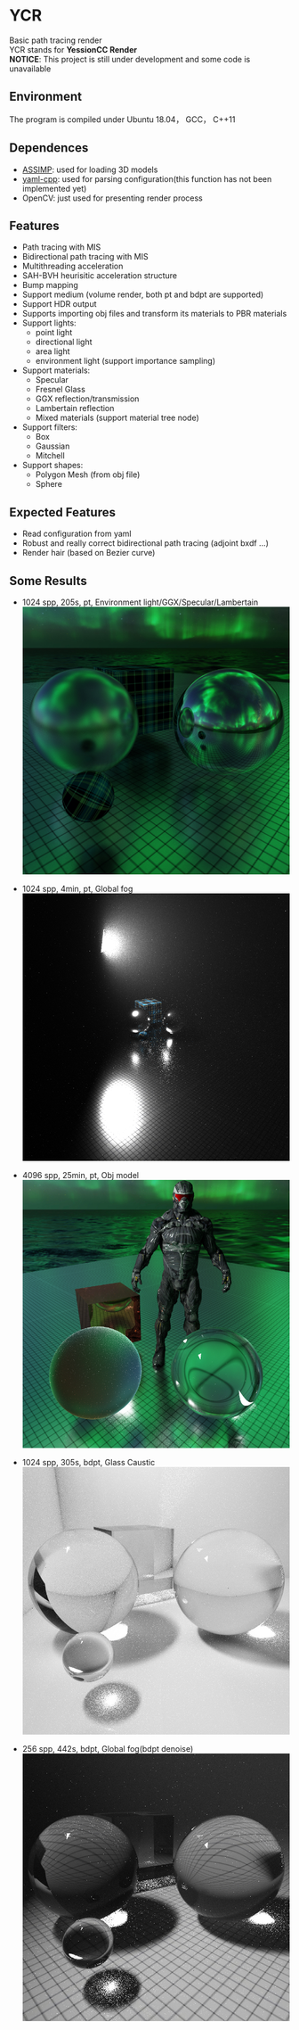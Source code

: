 # YCR
Basic path tracing render\
YCR stands for **YessionCC Render**\
**NOTICE**: This project is still under development and some code is unavailable

## Environment
The program is compiled under Ubuntu 18.04， GCC， C++11

## Dependences
- [ASSIMP](https://www.assimp.org/): used for loading 3D models
- [yaml-cpp](https://github.com/jbeder/yaml-cpp): used for parsing configuration(this function has not been implemented yet)
- OpenCV: just used for presenting render process

## Features
- Path tracing with MIS
- Bidirectional path tracing with MIS
- Multithreading acceleration
- SAH-BVH heurisitic acceleration structure
- Bump mapping
- Support medium (volume render, both pt and bdpt are supported)
- Support HDR output
- Supports importing obj files and transform its materials to PBR materials
- Support lights:
  - point light
  - directional light
  - area light
  - environment light (support importance sampling)
- Support materials: 
  - Specular
  - Fresnel Glass
  - GGX reflection/transmission
  - Lambertain reflection
  - Mixed materials (support material tree node)
- Support filters:
  - Box
  - Gaussian
  - Mitchell
- Support shapes:
  - Polygon Mesh (from obj file)
  - Sphere

## Expected Features
- Read configuration from yaml
- Robust and really correct bidirectional path tracing (adjoint bxdf ...)
- Render hair (based on Bezier curve)

## Some Results
- 1024 spp, 205s, pt, Environment light/GGX/Specular/Lambertain
![Ball](/present/ball.jpg "Ball")

- 1024 spp, 4min, pt, Global fog
![Fog](/present/fog.jpg "Fog")

- 4096 spp, 25min, pt, Obj model
![Nano](/present/nano.jpg "Nano")

- 1024 spp, 305s, bdpt, Glass Caustic
![bdpt_glass](/present/res_bdpt1024.jpg "bdpt_glass")

- 256 spp, 442s, bdpt, Global fog(bdpt denoise)
![bdpt_global_fog](/present/res_glfogbdpt256.jpg "bdpt_global_fog")